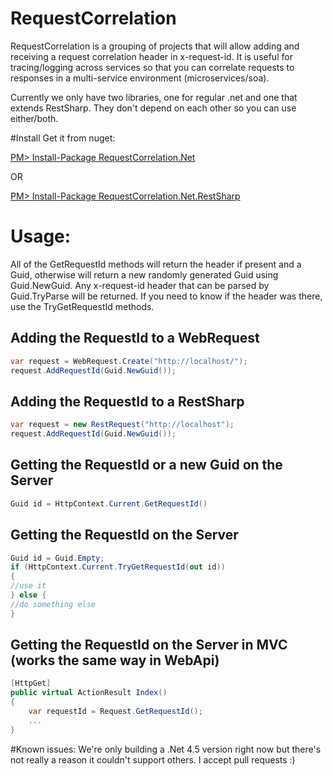 # RequestCorrelation

RequestCorrelation is a grouping of projects that will allow adding and receiving a request correlation header in x-request-id.  It is useful for tracing/logging across services so that you can correlate requests to responses in a multi-service environment (microservices/soa).

Currently we only have two libraries, one for regular .net and one that extends RestSharp.  They don't depend on each other so you can use either/both.

#Install
Get it from nuget:

[PM> Install-Package RequestCorrelation.Net](https://www.nuget.org/packages/RequestCorrelation.Net/)

OR

[PM> Install-Package RequestCorrelation.Net.RestSharp](https://www.nuget.org/packages/RequestCorrelation.Net.RestSharp/)

# Usage:
All of the GetRequestId methods will return the header if present and a Guid, otherwise will return a new randomly generated Guid using Guid.NewGuid.  Any x-request-id header that can be parsed by Guid.TryParse will be returned.  If you need to know if the header was there, use the TryGetRequestId methods.

## Adding the RequestId to a WebRequest
```C#
var request = WebRequest.Create("http://localhost/");
request.AddRequestId(Guid.NewGuid());
```

## Adding the RequestId to a RestSharp 
```C#
var request = new RestRequest("http://localhost");
request.AddRequestId(Guid.NewGuid());
```

## Getting the RequestId or a new Guid on the Server
```C#
Guid id = HttpContext.Current.GetRequestId()
```

## Getting the RequestId on the Server
```C#
Guid id = Guid.Empty;
if (HttpContext.Current.TryGetRequestId(out id))
{
//use it
} else { 
//do something else
}
```

## Getting the RequestId on the Server in MVC (works the same way in WebApi)
```C#
[HttpGet]
public virtual ActionResult Index()
{
	var requestId = Request.GetRequestId();
	...
}
```

#Known issues:
We're only building a .Net 4.5 version right now but there's not really a reason it couldn't support others.  I accept pull requests :)
